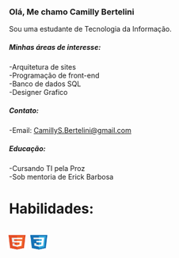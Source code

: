 ### Olá, Me chamo Camilly Bertelini

<!--
**CamillyB/CamillyB** is a ✨ _special_ ✨ repository because its `README.md` (this file) appears on your GitHub profile.
-->
Sou uma estudante de Tecnologia da Informação.

##### Minhas áreas de interesse:
-Arquitetura de sites <br>
-Programação de front-end <br>
-Banco de dados SQL <br>
-Designer Grafico

##### Contato:
-Email: CamillyS.Bertelini@gmail.com

##### Educação:
-Cursando TI pela Proz <br>
-Sob mentoria de Erick Barbosa

# Habilidades:
 <div style="display: inline_block"><br> 
            <img align="center" alt="Rafa-HTML" height="30" width="40" src="https://raw.githubusercontent.com/devicons/devicon/master/icons/html5/html5-original.svg" style="margin-left: -4px;">
            <img align="center" alt="Rafa-CSS" height="30" width="40" src="https://raw.githubusercontent.com/devicons/devicon/master/icons/css3/css3-original.svg">
    </div>
